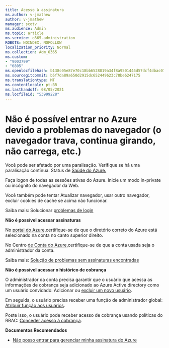 ```yaml
---
title: Acesso à assinatura
ms.author: v-jmathew
author: v-jmathew
manager: scotv
ms.audience: Admin
ms.topic: article
ms.service: o365-administration
ROBOTS: NOINDEX, NOFOLLOW
localization_priority: Normal
ms.collection: Adm_O365
ms.custom:
- "9003799"
- "6805"
ms.openlocfilehash: b138c05e87e70c18bb6528819a34f8a9501446d57dcf4dbac0734f70fbc3466b
ms.sourcegitcommit: b5f7da89a650d2915dc652449623c78be6247175
ms.translationtype: MT
ms.contentlocale: pt-BR
ms.lasthandoff: 08/05/2021
ms.locfileid: "53999228"
---
```

# <a name="unable-to-sign-in-azure-due-to-browser-issues-browser-hangs-keeps-spinning-does-not-load-etc"></a>Não é possível entrar no Azure devido a problemas do navegador (o navegador trava, continua girando, não carrega, etc.)

Você pode ser afetado por uma paralisação. Verifique se há uma paralisação contínua: Status de [Saúde do Azure.](https://status.azure.com/status/history/)

Faça logon de todas as sessões ativas do Azure. Inicie um modo in-private ou incógnito do navegador da Web.

Você também pode tentar Atualizar navegador, usar outro navegador, excluir cookies de cache se acima não funcionar.

Saiba mais: Solucionar [problemas de login](https://support.microsoft.com/help/4042961/troubleshoot-why-you-can-t-sign-in-to-manage-your-azure-subscription)

**Não é possível acessar assinaturas**

No [portal do Azure,](https://portal.azure.com/)certifique-se de que o diretório correto do Azure está selecionado na conta no canto superior direito.

No Centro [de Conta do Azure,](https://account.windowsazure.com/Subscriptions)certifique-se de que a conta usada seja o administrador da conta.

Saiba mais: [Solução de problemas sem assinaturas encontradas](https://docs.microsoft.com/azure/billing/billing-no-subscriptions-found?WT.mc_id=Portal-Microsoft_Azure_Support)

**Não é possível acessar o histórico de cobrança**

O administrador da conta precisa garantir que o usuário que acessa as informações de cobrança seja adicionado ao Azure Active directory como um usuário convidado: Adicionar ou [excluir um novo usuário](https://docs.microsoft.com/azure/active-directory/fundamentals/add-users-azure-active-directory?WT.mc_id=Portal-Microsoft_Azure_Support).

Em seguida, o usuário precisa receber uma função de administrador global: [Atribuir função aos usuários](https://docs.microsoft.com/azure/active-directory/fundamentals/active-directory-users-assign-role-azure-portal?WT.mc_id=Portal-Microsoft_Azure_Support).

Poste isso, o usuário pode receber acesso de cobrança usando políticas do RBAC: [Conceder acesso à cobrança](https://docs.microsoft.com/azure/billing/billing-manage-access?WT.mc_id=Portal-Microsoft_Azure_Support).

**Documentos Recomendados**

-   [Não posso entrar para gerenciar minha assinatura do Azure](https://docs.microsoft.com/azure/billing-cannot-login-subscription?WT.mc_id=Portal-Microsoft_Azure_Support)